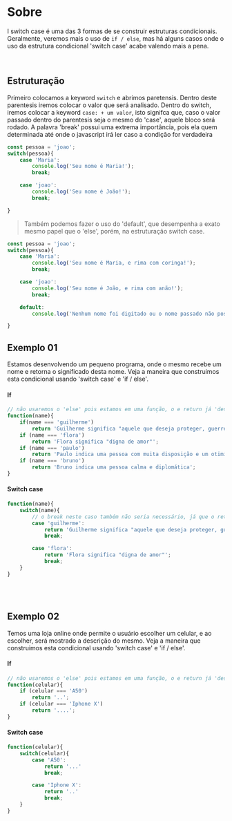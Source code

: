 # Sobre
I switch case é uma das 3 formas de se construir estruturas condicionais. </br> 
Geralmente, veremos mais o uso de `if / else`, mas há alguns casos onde o uso da estrutura condicional 'switch case' acabe valendo mais a pena. 

</br>

## Estruturação 
Primeiro colocamos a keyword `switch` e abrimos paretensis.
Dentro deste parentesis iremos colocar o valor que será analisado. 
Dentro do switch, iremos colocar a keyword `case: + um valor`, isto signifca que, caso o valor passado dentro do parentesis seja o mesmo do 'case', aquele bloco será rodado. A palavra 'break' possui uma extrema importância, pois ela quem determinada até onde o javascript irá ler caso a condição for verdadeira</br>
```js
const pessoa = 'joao';
switch(pessoa){
    case 'Maria':
        console.log('Seu nome é Maria!');
        break;

    case 'joao':
        console.log('Seu nome é João!');
        break;

}
```

> Também podemos fazer o uso do 'default', que desempenha a exato mesmo papel que o 'else', porém, na estruturação switch case.
```js
const pessoa = 'joao';
switch(pessoa){
    case 'Maria':
        console.log('Seu nome é Maria, e rima com coringa!');
        break;

    case 'joao':
        console.log('Seu nome é João, e rima com anão!');
        break;

    default:
        console.log('Nenhum nome foi digitado ou o nome passado não possui informaões');

}
```

## Exemplo 01
Estamos desenvolvendo um pequeno programa, onde o mesmo recebe um nome e retorna o significado desta nome. Veja a maneira que construimos esta condicional usando 'switch case' e 'if / else'. 

#### If
```js
// não usaremos o 'else' pois estamos em uma função, o e return já 'desempenha' este papel.
function(name){
    if(name === 'guilherme')
        return 'Guilherme significa "aquele que deseja proteger, guerreiro"';
    if (name === 'flora')
        return 'Flora significa "digna de amor"';
    if (name === 'paulo')
        return 'Paulo indica uma pessoa com muita disposição e um otimismo contagiante';
    if (name === 'bruno')
        return 'Bruno indica uma pessoa calma e diplomática';
}
```

#### Switch case
```js
function(name){
    switch(name){
        // o break neste caso também não seria necessário, já que o return 'desempenha' este papel.
        case 'guilherme':
            return 'Guilherme significa "aquele que deseja proteger, guerreiro"'
            break;

        case 'flora':
            return 'Flora significa "digna de amor"';
            break;
    }
}
```

</br>
</br>

## Exemplo 02
Temos uma loja online onde permite o usuário escolher um celular, e ao escolher, será mostrado a descrição do mesmo. Veja a maneira que construimos esta condicional usando 'switch case' e 'if / else'. 

#### If
```js
// não usaremos o 'else' pois estamos em uma função, o e return já 'desempenha' este papel.
function(celular){
    if (celular === 'A50')
        return '..';
    if (celular === 'Iphone X')
        return '....';
}
```

#### Switch case
```js
function(celular){
    switch(celular){
        case 'A50': 
            return '...'
            break;

        case 'Iphone X':
            return '..'
            break;
    }
}